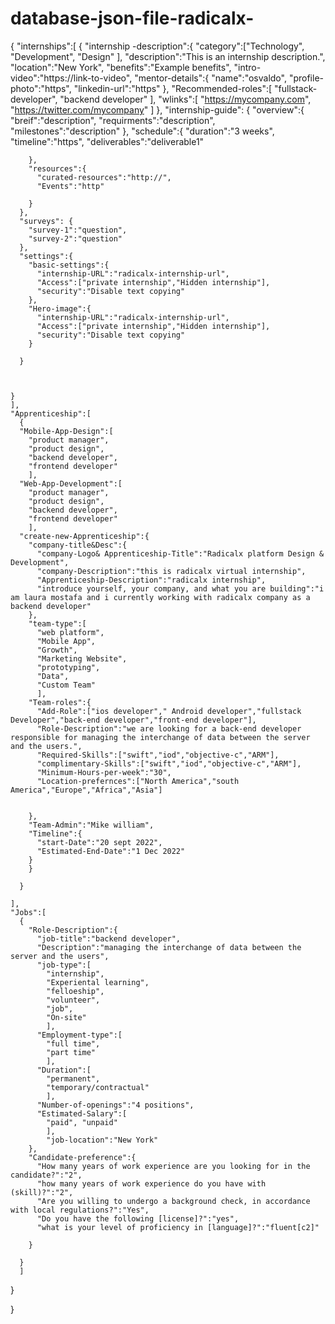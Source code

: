 # database-json-file-radicalx-
{ 
  "internships":[
    { 
      "internship -description":{
      "category":["Technology", "Development", "Design"
      ],
      "description":"This is an internship description.",
      "location":"New York",
      "benefits":"Example benefits",
      "intro-video":"https://link-to-video",
      "mentor-details":{
        "name":"osvaldo",
        "profile-photo":"https",
        "linkedin-url":"https"
      },
      "Recommended-roles":[
        "fullstack-developer",
        "backend developer"
        ],
        "wlinks":[
          "https://mycompany.com",
          "https://twitter.com/mycompany"
          ]
    },
      "internship-guide": {
        "overview":{
          "breif":"description",
          "requirments":"description",
          "milestones":"description"
        },
        "schedule":{
          "duration":"3 weeks",
          "timeline":"https",
          "deliverables":"deliverable1"
          
        },
        "resources":{
          "curated-resources":"http://",
          "Events":"http"
          
        }
      },
      "surveys": {
        "survey-1":"question",
        "survey-2":"question"
      },
      "settings":{
        "basic-settings":{
          "internship-URL":"radicalx-internship-url",
          "Access":["private internship","Hidden internship"],
          "security":"Disable text copying"
        },
        "Hero-image":{
          "internship-URL":"radicalx-internship-url",
          "Access":["private internship","Hidden internship"],
          "security":"Disable text copying"
        }
        
      }
      
      
      
    }
    ],
    "Apprenticeship":[
      {
      "Mobile-App-Design":[
        "product manager",
        "product design",
        "backend developer",
        "frontend developer"
        ],
      "Web-App-Development":[
        "product manager",
        "product design",
        "backend developer",
        "frontend developer"
        ],
      "create-new-Apprenticeship":{
        "company-title&Desc":{
          "company-Logo& Apprenticeship-Title":"Radicalx platform Design & Development",
          "company-Description":"this is radicalx virtual internship",
          "Apprenticeship-Description":"radicalx internship",
          "introduce yourself, your company, and what you are building":"i am laura mostafa and i currently working with radicalx company as a backend developer"
        },
        "team-type":[
          "web platform",
          "Mobile App",
          "Growth",
          "Marketing Website",
          "prototyping",
          "Data",
          "Custom Team"
          ],
        "Team-roles":{
          "Add-Role":["ios developer"," Android developer","fullstack Developer","back-end developer","front-end developer"],
          "Role-Description":"we are looking for a back-end developer responsible for managing the interchange of data between the server and the users.",
          "Required-Skills":["swift","iod","objective-c","ARM"],
          "complimentary-Skills":["swift","iod","objective-c","ARM"],
          "Minimum-Hours-per-week":"30",
          "Location-prefernces":["North America","south America","Europe","Africa","Asia"]
          
          
        },
        "Team-Admin":"Mike william",
        "Timeline":{
          "start-Date":"20 sept 2022",
          "Estimated-End-Date":"1 Dec 2022"
        }
        }
        
      }  
    
    ],
    "Jobs":[
      {
        "Role-Description":{
          "job-title":"backend developer",
          "Description":"managing the interchange of data between the server and the users",
          "job-type":[
            "internship",
            "Experiental learning",
            "felloeship",
            "volunteer",
            "job",
            "On-site"
            ],
          "Employment-type":[
            "full time",
            "part time"
            ],
          "Duration":[
            "permanent",
            "temporary/contractual"
            ],
          "Number-of-openings":"4 positions",
          "Estimated-Salary":[
            "paid", "unpaid"
            ],
            "job-location":"New York"
        },
        "Candidate-preference":{
          "How many years of work experience are you looking for in the candidate?":"2",
          "how many years of work experience do you have with (skill)?":"2",
          "Are you willing to undergo a background check, in accordance with local regulations?":"Yes",
          "Do you have the following [license]?":"yes",
          "what is your level of proficiency in [language]?":"fluent[c2]"
          
        }
        
      }
      ]
}  
  
  
  
}
